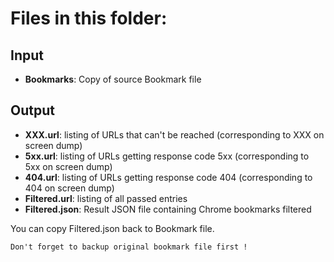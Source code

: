 # Files in this folder:

## Input
 - **Bookmarks**: Copy of source Bookmark file

## Output
 - **XXX.url**: listing of URLs that can't be reached (corresponding to XXX on screen dump)
 - **5xx.url**: listing of URLs getting response code 5xx (corresponding to 5xx on screen dump)
 - **404.url**: listing of URLs getting response code 404 (corresponding to 404 on screen dump)
 - **Filtered.url**: listing of all passed entries
 - **Filtered.json**: Result JSON file containing Chrome bookmarks filtered

You can copy Filtered.json back to Bookmark file.

`Don't forget to backup original bookmark file first !`
